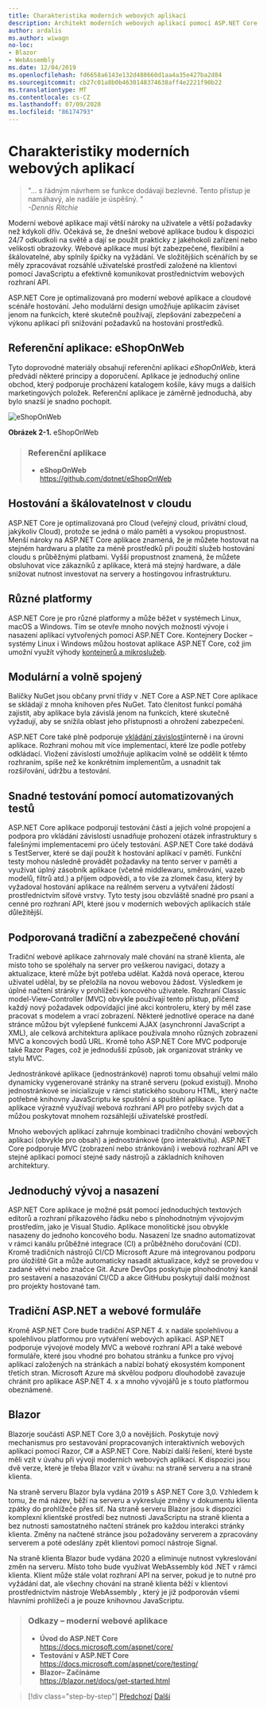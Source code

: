 ```yaml
---
title: Charakteristika moderních webových aplikací
description: Architekt moderních webových aplikací pomocí ASP.NET Core a Azure | Charakteristiky moderních webových aplikací
author: ardalis
ms.author: wiwagn
no-loc:
- Blazor
- WebAssembly
ms.date: 12/04/2019
ms.openlocfilehash: fd6658a6143e132d488660d1aa4a35e427ba2d84
ms.sourcegitcommit: cb27c01a8b0b4630148374638aff4e2221f90b22
ms.translationtype: MT
ms.contentlocale: cs-CZ
ms.lasthandoff: 07/09/2020
ms.locfileid: "86174793"
---
```

# <a name="characteristics-of-modern-web-applications"></a>Charakteristiky moderních webových aplikací

> "… s řádným návrhem se funkce dodávají bezlevné. Tento přístup je namáhavý, ale nadále je úspěšný. "  
> _\-Dennis Ritchie_

Moderní webové aplikace mají větší nároky na uživatele a větší požadavky než kdykoli dřív. Očekává se, že dnešní webové aplikace budou k dispozici 24/7 odkudkoli na světě a dají se použít prakticky z jakéhokoli zařízení nebo velikosti obrazovky. Webové aplikace musí být zabezpečené, flexibilní a škálovatelné, aby splnily špičky na vyžádání. Ve složitějších scénářích by se měly zpracovávat rozsáhlé uživatelské prostředí založené na klientovi pomocí JavaScriptu a efektivně komunikovat prostřednictvím webových rozhraní API.

ASP.NET Core je optimalizovaná pro moderní webové aplikace a cloudové scénáře hostování. Jeho modulární design umožňuje aplikacím záviset jenom na funkcích, které skutečně používají, zlepšování zabezpečení a výkonu aplikací při snižování požadavků na hostování prostředků.

## <a name="reference-application-eshoponweb"></a>Referenční aplikace: eShopOnWeb

Tyto doprovodné materiály obsahují referenční aplikaci _eShopOnWeb_, která předvádí některé principy a doporučení. Aplikace je jednoduchý online obchod, který podporuje procházení katalogem košile, kávy mugs a dalších marketingových položek. Referenční aplikace je záměrně jednoduchá, aby bylo snazší je snadno pochopit.

![eShopOnWeb](./media/image2-1.png)

**Obrázek 2-1.** eShopOnWeb

> ### <a name="reference-application"></a>Referenční aplikace
>
> - **eShopOnWeb**  
>   <https://github.com/dotnet/eShopOnWeb>

## <a name="cloud-hosted-and-scalable"></a>Hostování a škálovatelnost v cloudu

ASP.NET Core je optimalizovaná pro Cloud (veřejný cloud, privátní cloud, jakýkoliv Cloud), protože se jedná o málo paměti a vysokou propustnost. Menší nároky na ASP.NET Core aplikace znamená, že je můžete hostovat na stejném hardwaru a platíte za méně prostředků při použití služeb hostování cloudu s průběžnými platbami. Vyšší propustnost znamená, že můžete obsluhovat více zákazníků z aplikace, která má stejný hardware, a dále snižovat nutnost investovat na servery a hostingovou infrastrukturu.

## <a name="cross-platform"></a>Různé platformy

ASP.NET Core je pro různé platformy a může běžet v systémech Linux, macOS a Windows. Tím se otevře mnoho nových možností vývoje i nasazení aplikací vytvořených pomocí ASP.NET Core. Kontejnery Docker – systémy Linux i Windows můžou hostovat aplikace ASP.NET Core, což jim umožní využít výhody [kontejnerů a mikroslužeb](../microservices/index.md).

## <a name="modular-and-loosely-coupled"></a>Modulární a volně spojený

Balíčky NuGet jsou občany první třídy v .NET Core a ASP.NET Core aplikace se skládají z mnoha knihoven přes NuGet. Tato členitost funkcí pomáhá zajistit, aby aplikace byla závislá jenom na funkcích, které skutečně vyžadují, aby se snížila oblast jeho přístupnosti a ohrožení zabezpečení.

ASP.NET Core také plně podporuje [vkládání závislostí](https://deviq.com/dependency-injection/)interně i na úrovni aplikace. Rozhraní mohou mít více implementací, které lze podle potřeby odkládací. Vložení závislostí umožňuje aplikacím volně se oddělit k těmto rozhraním, spíše než ke konkrétním implementům, a usnadnit tak rozšiřování, údržbu a testování.

## <a name="easily-tested-with-automated-tests"></a>Snadné testování pomocí automatizovaných testů

ASP.NET Core aplikace podporují testování částí a jejich volné propojení a podpora pro vkládání závislostí usnadňuje prohození otázek infrastruktury s falešnými implementacemi pro účely testování. ASP.NET Core také dodává s TestServer, které se dají použít k hostování aplikací v paměti. Funkční testy mohou následně provádět požadavky na tento server v paměti a využívat úplný zásobník aplikace (včetně middlewaru, směrování, vazeb modelů, filtrů atd.) a příjem odpovědi, a to vše za zlomek času, který by vyžadoval hostování aplikace na reálném serveru a vytváření žádostí prostřednictvím síťové vrstvy. Tyto testy jsou obzvláště snadné pro psaní a cenné pro rozhraní API, které jsou v moderních webových aplikacích stále důležitější.

## <a name="traditional-and-spa-behaviors-supported"></a>Podporovaná tradiční a zabezpečené chování

Tradiční webové aplikace zahrnovaly malé chování na straně klienta, ale místo toho se spoléhaly na server pro veškerou navigaci, dotazy a aktualizace, které může být potřeba udělat. Každá nová operace, kterou uživatel udělal, by se přeložila na novou webovou žádost. Výsledkem je úplné načtení stránky v prohlížeči koncového uživatele. Rozhraní Classic model-View-Controller (MVC) obvykle používají tento přístup, přičemž každý nový požadavek odpovídající jiné akci kontroleru, který by měl zase pracovat s modelem a vrací zobrazení. Některé jednotlivé operace na dané stránce můžou být vylepšené funkcemi AJAX (asynchronní JavaScript a XML), ale celková architektura aplikace používala mnoho různých zobrazení MVC a koncových bodů URL. Kromě toho ASP.NET Core MVC podporuje také Razor Pages, což je jednodušší způsob, jak organizovat stránky ve stylu MVC.

Jednostránkové aplikace (jednostránkové) naproti tomu obsahují velmi málo dynamicky vygenerované stránky na straně serveru (pokud existují). Mnoho jednostránkové se inicializuje v rámci statického souboru HTML, který načte potřebné knihovny JavaScriptu ke spuštění a spuštění aplikace. Tyto aplikace výrazně využívají webová rozhraní API pro potřeby svých dat a můžou poskytovat mnohem rozsáhlejší uživatelské prostředí.

Mnoho webových aplikací zahrnuje kombinaci tradičního chování webových aplikací (obvykle pro obsah) a jednostránkové (pro interaktivitu). ASP.NET Core podporuje MVC (zobrazení nebo stránkování) i webová rozhraní API ve stejné aplikaci pomocí stejné sady nástrojů a základních knihoven architektury.

## <a name="simple-development-and-deployment"></a>Jednoduchý vývoj a nasazení

ASP.NET Core aplikace je možné psát pomocí jednoduchých textových editorů a rozhraní příkazového řádku nebo s plnohodnotným vývojovým prostředím, jako je Visual Studio. Aplikace monolitické jsou obvykle nasazeny do jednoho koncového bodu. Nasazení lze snadno automatizovat v rámci kanálu průběžné integrace (CI) a průběžného doručování (CD). Kromě tradičních nástrojů CI/CD Microsoft Azure má integrovanou podporu pro úložiště Git a může automaticky nasadit aktualizace, když se provedou v zadané větvi nebo značce Git. Azure DevOps poskytuje plnohodnotný kanál pro sestavení a nasazování CI/CD a akce GitHubu poskytují další možnost pro projekty hostované tam.

## <a name="traditional-aspnet-and-web-forms"></a>Tradiční ASP.NET a webové formuláře

Kromě ASP.NET Core bude tradiční ASP.NET 4. x nadále spolehlivou a spolehlivou platformou pro vytváření webových aplikací. ASP.NET podporuje vývojové modely MVC a webové rozhraní API a také webové formuláře, které jsou vhodné pro bohatou stránku a funkce pro vývoj aplikací založených na stránkách a nabízí bohatý ekosystém komponent třetích stran. Microsoft Azure má skvělou podporu dlouhodobě zavazuje chránit pro aplikace ASP.NET 4. x a mnoho vývojářů je s touto platformou obeznámené.

## Blazor

Blazorje součástí ASP.NET Core 3,0 a novějších. Poskytuje nový mechanismus pro sestavování propracovaných interaktivních webových aplikací pomocí Razor, C# a ASP.NET Core. Nabízí další řešení, které byste měli vzít v úvahu při vývoji moderních webových aplikací. K dispozici jsou dvě verze, které je třeba Blazor vzít v úvahu: na straně serveru a na straně klienta.

Na straně serveru Blazor byla vydána 2019 s ASP.NET Core 3,0. Vzhledem k tomu, že má název, běží na serveru a vykresluje změny v dokumentu klienta zpátky do prohlížeče přes síť. Na straně serveru Blazor jsou k dispozici komplexní klientské prostředí bez nutnosti JavaScriptu na straně klienta a bez nutnosti samostatného načtení stránek pro každou interakci stránky klienta. Změny na načtené stránce jsou požadovány serverem a zpracovány serverem a poté odeslány zpět klientovi pomocí nástroje Signal.

Na straně klienta Blazor bude vydána 2020 a eliminuje nutnost vykreslování změn na serveru. Místo toho bude využívat WebAssembly kód .NET v rámci klienta. Klient může stále volat rozhraní API na server, pokud je to nutné pro vyžádání dat, ale všechny chování na straně klienta běží v klientovi prostřednictvím nástroje WebAssembly , který je již podporován všemi hlavními prohlížeči a je pouze knihovnou JavaScriptu.

> ### <a name="references--modern-web-applications"></a>Odkazy – moderní webové aplikace
>
> - **Úvod do ASP.NET Core**  
>   <https://docs.microsoft.com/aspnet/core/>
> - **Testování v ASP.NET Core**  
>   <https://docs.microsoft.com/aspnet/core/testing/>
> - **Blazor– Začínáme**  
>   <https://blazor.net/docs/get-started.html>

>[!div class="step-by-step"]
>[Předchozí](index.md) 
> [Další](choose-between-traditional-web-and-single-page-apps.md)
